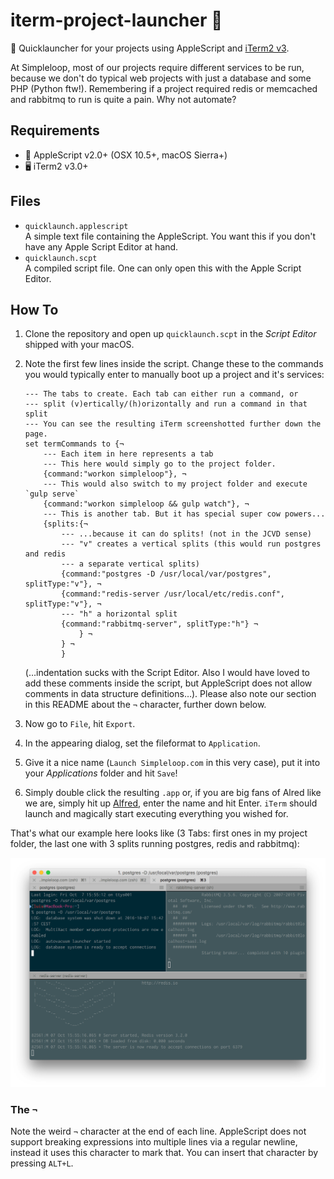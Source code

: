 # iterm-project-launcher 🚀
🐰 Quicklauncher for your projects using AppleScript and [iTerm2 v3](https://www.iterm2.com/version3.html).

At Simpleloop, most of our projects require different services to be run,
because we don't do typical web projects with just a database and some PHP
(Python ftw!). Remembering if a project required redis or memcached and
rabbitmq to run is quite a pain. Why not automate?


## Requirements
* 🍎 AppleScript v2.0+ (OSX 10.5+, macOS Sierra+)
* 🖥 iTerm2 v3.0+ 


## Files
* `quicklaunch.applescript`  
  A simple text file containing the AppleScript. You want this if you don't
  have any Apple Script Editor at hand.
* `quicklaunch.scpt`  
  A compiled script file. One can only open this with the Apple Script Editor.


## How To
1. Clone the repository and open up `quicklaunch.scpt` in the *Script Editor*
   shipped with your macOS.
2. Note the first few lines inside the script. Change these to the commands you
   would typically enter to manually boot up a project and it's services:

    ```applescript
    --- The tabs to create. Each tab can either run a command, or
    --- split (v)ertically/(h)orizontally and run a command in that split
    --- You can see the resulting iTerm screenshotted further down the page.
    set termCommands to {¬
        --- Each item in here represents a tab
        --- This here would simply go to the project folder.
        {command:"workon simpleloop"}, ¬
        --- This would also switch to my project folder and execute `gulp serve`
        {command:"workon simpleloop && gulp watch"}, ¬
        --- This is another tab. But it has special super cow powers...
        {splits:{¬
            --- ...because it can do splits! (not in the JCVD sense)
            --- "v" creates a vertical splits (this would run postgres and redis
            --- a separate vertical splits)
            {command:"postgres -D /usr/local/var/postgres", splitType:"v"}, ¬
            {command:"redis-server /usr/local/etc/redis.conf", splitType:"v"}, ¬
            --- "h" a horizontal split
            {command:"rabbitmq-server", splitType:"h"} ¬
                } ¬
            } ¬
            }
    ```

    (…indentation sucks with the Script Editor. Also I would have loved to
    add these comments inside the script, but AppleScript does not allow
    comments in data structure definitions…). Please also note our section in
    this README about the `¬` character, further down below.
3. Now go to `File`, hit `Export`.
4. In the appearing dialog, set the fileformat to `Application`.
5. Give it a nice name (`Launch Simpleloop.com` in this very case), put it into
   your *Applications* folder and hit `Save`!
6. Simply double click the resulting `.app` or, if you are big fans of Alred
   like we are, simply hit up [Alfred](https://www.alfredapp.com/), enter the
   name and hit Enter. `iTerm` should launch and magically start executing
   everything you wished for.

That's what our example here looks like (3 Tabs: first ones in my project
folder, the last one with 3 splits running postgres, redis and rabbitmq):

![](example_screenshot.png)


### The `¬`
Note the weird `¬` character at the end of each line. AppleScript does not
support breaking expressions into multiple lines via a regular newline, instead
it uses this character to mark that. You can insert that character by pressing
`ALT+L`.
